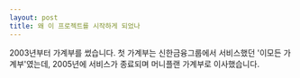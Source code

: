 ```yaml
---
layout: post
title: 왜 이 프로젝트를 시작하게 되었나
---
```


2003년부터 가계부를 썼습니다. 첫 가계부는 신한금융그룹에서 서비스했던 '이모든 가계부'였는데, 2005년에 서비스가 종료되며 머니플랜 가계부로 이사했습니다.

